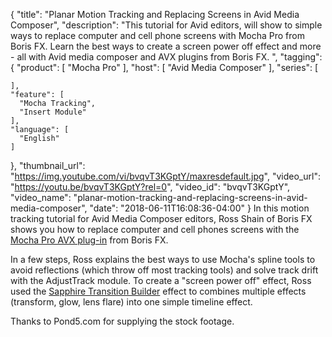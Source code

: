 {
  "title": "Planar Motion Tracking and Replacing Screens in Avid Media Composer",
  "description": "This tutorial for Avid editors, will show to simple ways to replace computer and cell phone screens with Mocha Pro from Boris FX. Learn the best ways to create a screen power off effect and more - all with Avid media composer and AVX plugins from Boris FX. ",
  "tagging": {
    "product": [
      "Mocha Pro"
    ],
    "host": [
      "Avid Media Composer"
    ],
    "series": [

    ],
    "feature": [
      "Mocha Tracking",
      "Insert Module"
    ],
    "language": [
      "English"
    ]
  },
  "thumbnail_url": "https://img.youtube.com/vi/bvqvT3KGptY/maxresdefault.jpg",
  "video_url": "https://youtu.be/bvqvT3KGptY?rel=0",
  "video_id": "bvqvT3KGptY",
  "video_name": "planar-motion-tracking-and-replacing-screens-in-avid-media-composer",
  "date": "2018-06-11T16:08:36-04:00"
}
In this motion tracking tutorial for Avid Media Composer editors, Ross Shain of Boris FX shows you how to replace computer and cell phones screens with the [Mocha Pro AVX plug-in](/products/mocha-pro/) from Boris FX.  

In a few steps, Ross explains the best ways to use Mocha's spline tools to avoid reflections (which throw off most tracking tools) and solve track drift with the AdjustTrack module.  To create a "screen power off" effect, Ross used the [Sapphire Transition Builder](/products/sapphire/sapphire-builder/) effect to combines multiple effects (transform, glow, lens flare) into one simple timeline effect.  

Thanks to Pond5.com for supplying the stock footage.  
